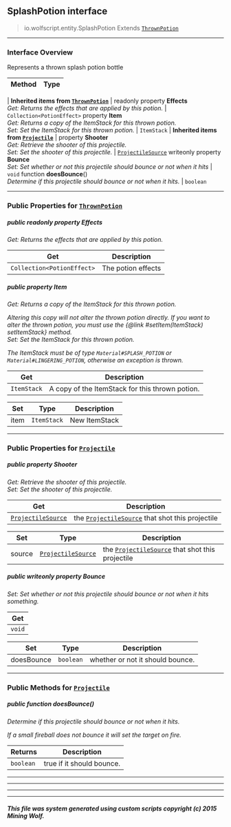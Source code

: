 ## SplashPotion __interface__

>io.wolfscript.entity.SplashPotion
>Extends [`ThrownPotion`](ThrownPotion.md)

---

### Interface Overview

Represents a thrown splash potion bottle

Method | Type   
--- | :--- 
 |
__Inherited items from [`ThrownPotion`](ThrownPotion.md)__ |
 readonly property __Effects__ <br> _Get: Returns the effects that are applied by this potion._ | `Collection<PotionEffect>`
  property __Item__ <br> _Get: Returns a copy of the ItemStack for this thrown potion.<br>Set: Set the ItemStack for this thrown potion._ | `ItemStack`
 |
__Inherited items from [`Projectile`](Projectile.md)__ |
  property __Shooter__ <br> _Get: Retrieve the shooter of this projectile.<br>Set: Set the shooter of this projectile._ | [`ProjectileSource`](../projectiles/ProjectileSource.md)
 writeonly property __Bounce__ <br> _Set: Set whether or not this projectile should bounce or not when it hits_ | `void`
 function __doesBounce__() <br> _Determine if this projectile should bounce or not when it hits._ | `boolean`







---


### Public Properties for [`ThrownPotion`](ThrownPotion.md)

##### <a id='effects'></a>public  readonly property __Effects__

_Get: Returns the effects that are applied by this potion._

Get | Description
--- | --- 
`Collection<PotionEffect>` | The potion effects



##### <a id='item'></a>public   property __Item__

_Get: Returns a copy of the ItemStack for this thrown potion. <p> Altering this copy will not alter the thrown potion directly. If you want to alter the thrown potion, you must use the {@link #setItem(ItemStack) setItemStack} method.<br>Set: Set the ItemStack for this thrown potion. <p> The ItemStack must be of type `Material#SPLASH_POTION` or `Material#LINGERING_POTION`, otherwise an exception is thrown._

Get | Description
--- | --- 
`ItemStack` | A copy of the ItemStack for this thrown potion.

Set | Type | Description  
--- | --- | --- 
item | `ItemStack` | New ItemStack


---

### Public Properties for [`Projectile`](Projectile.md)

##### <a id='shooter'></a>public   property __Shooter__

_Get: Retrieve the shooter of this projectile.<br>Set: Set the shooter of this projectile._

Get | Description
--- | --- 
[`ProjectileSource`](../projectiles/ProjectileSource.md) | the [`ProjectileSource`](../projectiles/ProjectileSource.md) that shot this projectile

Set | Type | Description  
--- | --- | --- 
source | [`ProjectileSource`](../projectiles/ProjectileSource.md) | the [`ProjectileSource`](../projectiles/ProjectileSource.md) that shot this projectile


##### <a id='bounce'></a>public  writeonly property __Bounce__

_Set: Set whether or not this projectile should bounce or not when it hits something._

Get | 
--- | 
`void` |

Set | Type | Description  
--- | --- | --- 
doesBounce | `boolean` | whether or not it should bounce.


---

### Public Methods for [`Projectile`](Projectile.md)

##### <a id='doesbounce'></a>public  function __doesBounce__()

_Determine if this projectile should bounce or not when it hits. <p> If a small fireball does not bounce it will set the target on fire._

Returns | Description
--- | --- 
`boolean` | true if it should bounce.


---
---


---


---


##### This file was system generated using custom scripts copyright (c) 2015 Mining Wolf.
	

